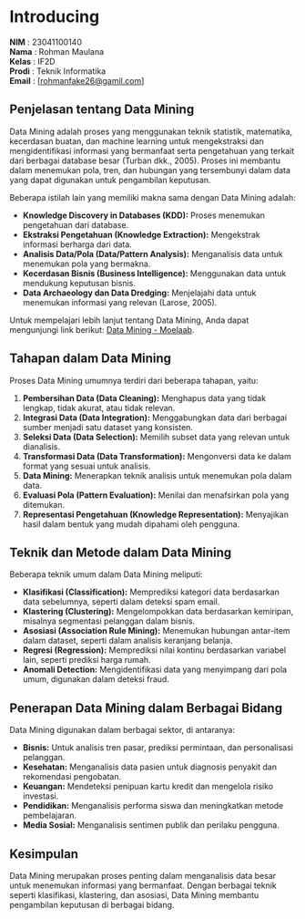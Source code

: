 # Introducing

**NIM** : 23041100140  
**Nama** : Rohman Maulana  
**Kelas** : IF2D  
**Prodi** : Teknik Informatika  
**Email** : [rohmanfake26@gamil.com]

## **Penjelasan tentang Data Mining**
Data Mining adalah proses yang menggunakan teknik statistik, matematika, kecerdasan buatan, dan machine learning untuk mengekstraksi dan mengidentifikasi informasi yang bermanfaat serta pengetahuan yang terkait dari berbagai database besar (Turban dkk., 2005). Proses ini membantu dalam menemukan pola, tren, dan hubungan yang tersembunyi dalam data yang dapat digunakan untuk pengambilan keputusan.

Beberapa istilah lain yang memiliki makna sama dengan Data Mining adalah:
- **Knowledge Discovery in Databases (KDD):** Proses menemukan pengetahuan dari database.
- **Ekstraksi Pengetahuan (Knowledge Extraction):** Mengekstrak informasi berharga dari data.
- **Analisis Data/Pola (Data/Pattern Analysis):** Menganalisis data untuk menemukan pola yang bermakna.
- **Kecerdasan Bisnis (Business Intelligence):** Menggunakan data untuk mendukung keputusan bisnis.
- **Data Archaeology dan Data Dredging:** Menjelajahi data untuk menemukan informasi yang relevan (Larose, 2005).

Untuk mempelajari lebih lanjut tentang Data Mining, Anda dapat mengunjungi link berikut: [Data Mining - Moelaab](https://moelaab.github.io/datamining/).

## **Tahapan dalam Data Mining**
Proses Data Mining umumnya terdiri dari beberapa tahapan, yaitu:
1. **Pembersihan Data (Data Cleaning):** Menghapus data yang tidak lengkap, tidak akurat, atau tidak relevan.
2. **Integrasi Data (Data Integration):** Menggabungkan data dari berbagai sumber menjadi satu dataset yang konsisten.
3. **Seleksi Data (Data Selection):** Memilih subset data yang relevan untuk dianalisis.
4. **Transformasi Data (Data Transformation):** Mengonversi data ke dalam format yang sesuai untuk analisis.
5. **Data Mining:** Menerapkan teknik analisis untuk menemukan pola dalam data.
6. **Evaluasi Pola (Pattern Evaluation):** Menilai dan menafsirkan pola yang ditemukan.
7. **Representasi Pengetahuan (Knowledge Representation):** Menyajikan hasil dalam bentuk yang mudah dipahami oleh pengguna.

## **Teknik dan Metode dalam Data Mining**
Beberapa teknik umum dalam Data Mining meliputi:
- **Klasifikasi (Classification):** Memprediksi kategori data berdasarkan data sebelumnya, seperti dalam deteksi spam email.
- **Klastering (Clustering):** Mengelompokkan data berdasarkan kemiripan, misalnya segmentasi pelanggan dalam bisnis.
- **Asosiasi (Association Rule Mining):** Menemukan hubungan antar-item dalam dataset, seperti dalam analisis keranjang belanja.
- **Regresi (Regression):** Memprediksi nilai kontinu berdasarkan variabel lain, seperti prediksi harga rumah.
- **Anomali Detection:** Mengidentifikasi data yang menyimpang dari pola umum, digunakan dalam deteksi fraud.

## **Penerapan Data Mining dalam Berbagai Bidang**
Data Mining digunakan dalam berbagai sektor, di antaranya:
- **Bisnis:** Untuk analisis tren pasar, prediksi permintaan, dan personalisasi pelanggan.
- **Kesehatan:** Menganalisis data pasien untuk diagnosis penyakit dan rekomendasi pengobatan.
- **Keuangan:** Mendeteksi penipuan kartu kredit dan mengelola risiko investasi.
- **Pendidikan:** Menganalisis performa siswa dan meningkatkan metode pembelajaran.
- **Media Sosial:** Menganalisis sentimen publik dan perilaku pengguna.

## **Kesimpulan**
Data Mining merupakan proses penting dalam menganalisis data besar untuk menemukan informasi yang bermanfaat. Dengan berbagai teknik seperti klasifikasi, klastering, dan asosiasi, Data Mining membantu pengambilan keputusan di berbagai bidang.

```{tableofcontents}
```


